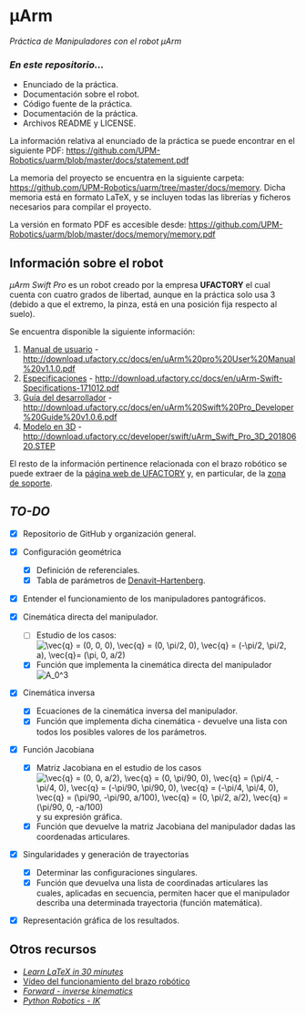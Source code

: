 # μArm
_Práctica de Manipuladores con el robot μArm_

### _En este repositorio..._

+ Enunciado de la práctica.
+ Documentación sobre el robot.
+ Código fuente de la práctica.
+ Documentación de la práctica.
+ Archivos README y LICENSE.

La información relativa al enunciado de la práctica se puede encontrar en el siguiente PDF: https://github.com/UPM-Robotics/uarm/blob/master/docs/statement.pdf

La memoria del proyecto se encuentra en la siguiente carpeta: https://github.com/UPM-Robotics/uarm/tree/master/docs/memory. Dicha memoria está en formato LaTeX, y se incluyen todas las librerías y ficheros necesarios para compilar el proyecto.

La versión en formato PDF es accesible desde: https://github.com/UPM-Robotics/uarm/blob/master/docs/memory/memory.pdf

## Información sobre el robot

_μArm Swift Pro_ es un robot creado por la empresa **UFACTORY** el cual cuenta con cuatro grados de libertad, aunque en la práctica solo usa 3 (debido a que el extremo, la pinza, está en una posición fija respecto al suelo).

Se encuentra disponible la siguiente información:
    
1. [Manual de usuario](https://github.com/UPM-Robotics/uarm/blob/master/docs/robot-information/uArm%20pro%20User%20Manual%20v1.1.0.pdf) - http://download.ufactory.cc/docs/en/uArm%20pro%20User%20Manual%20v1.1.0.pdf
2. [Especificaciones](https://github.com/UPM-Robotics/uarm/blob/master/docs/robot-information/uArm-Swift-Specifications-171012.pdf) - http://download.ufactory.cc/docs/en/uArm-Swift-Specifications-171012.pdf
3. [Guía del desarrollador](https://github.com/UPM-Robotics/uarm/blob/master/docs/robot-information/uArm%20Swift%20Pro_Developer%20Guide%20v1.0.6.pdf) - http://download.ufactory.cc/docs/en/uArm%20Swift%20Pro_Developer%20Guide%20v1.0.6.pdf
4. [Modelo en 3D](https://github.com/UPM-Robotics/uarm/blob/master/docs/robot-information/uArm_Swift_Pro_3D_20180620.STEP) - http://download.ufactory.cc/developer/swift/uArm_Swift_Pro_3D_20180620.STEP

El resto de la información pertinence relacionada con el brazo robótico se puede extraer de la [página web de UFACTORY](https://www.ufactory.cc/#/en/) y, en particular, de la [zona de soporte](https://www.ufactory.cc/#/en/support/technology).

## *TO-DO*

- [x] Repositorio de GitHub y organización general.
- [x] Configuración geométrica
  - [x] Definición de referenciales.
  - [x] Tabla de parámetros de [Denavit–Hartenberg](https://en.wikipedia.org/wiki/Denavit%E2%80%93Hartenberg_parameters).

- [x] Entender el funcionamiento de los manipuladores pantográficos.

- [x] Cinemática directa del manipulador.
  - [ ] Estudio de los casos: <img src="https://latex.codecogs.com/png.latex?\vec{q}&space;=&space;(0,&space;0,&space;0),&space;\vec{q}&space;=&space;(0,&space;\pi/2,&space;0),&space;\vec{q}&space;=&space;(-\pi/2,&space;\pi/2,&space;a)&space;\vec{q}=&space;(\pi,&space;0,&space;a/2)" title="\vec{q} = (0, 0, 0), \vec{q} = (0, \pi/2, 0), \vec{q} = (-\pi/2, \pi/2, a), \vec{q}= (\pi, 0, a/2)" />
  - [x] Función que implementa la cinemática directa del manipulador <img src="https://latex.codecogs.com/png.latex?A_0^3" title="A_0^3" />

- [x] Cinemática inversa
  - [x] Ecuaciones de la cinemática inversa del manipulador.
  - [x] Función que implementa dicha cinemática - devuelve una lista con todos los posibles valores de los parámetros.

- [x] Función Jacobiana
  - [x] Matriz Jacobiana en el estudio de los casos <img src="https://latex.codecogs.com/png.latex?\vec{q}&space;=&space;(0,&space;0,&space;a/2),&space;\vec{q}&space;=&space;(0,&space;\pi/90,&space;0),&space;\vec{q}&space;=&space;(\pi/4,&space;-\pi/4,&space;0),&space;\vec{q}&space;=&space;(-\pi/90,&space;\pi/90,&space;0),&space;\vec{q}&space;=&space;(-\pi/4,&space;\pi/4,&space;0)&space;y&space;\vec{q}&space;=&space;(\pi/90,&space;-\pi/90,&space;a/100),&space;\vec{q}&space;=&space;(0,&space;\pi/2,&space;a/2),&space;\vec{q}&space;=&space;(\pi/90,&space;0,&space;-a/100)" title="\vec{q} = (0, 0, a/2), \vec{q} = (0, \pi/90, 0), \vec{q} = (\pi/4, -\pi/4, 0), \vec{q} = (-\pi/90, \pi/90, 0), \vec{q} = (-\pi/4, \pi/4, 0), \vec{q} = (\pi/90, -\pi/90, a/100), \vec{q} = (0, \pi/2, a/2), \vec{q} = (\pi/90, 0, -a/100)" /> y su expresión gráfica.
  - [x] Función que devuelve la matriz Jacobiana del manipulador dadas las coordenadas articulares.

- [x] Singularidades y generación de trayectorias
  - [x] Determinar las configuraciones singulares.
  - [x] Función que devuelva una lista de coordinadas articulares las cuales, aplicadas en secuencia, permiten hacer que el manipulador describa una determinada trayectoria (función matemática).

- [x] Representación gráfica de los resultados.

## Otros recursos

+ *[Learn LaTeX in 30 minutes](https://www.overleaf.com/learn/latex/Learn_LaTeX_in_30_minutes)*
+  [Vídeo del funcionamiento del brazo robótico](https://www.youtube.com/watch?v=VeZOi11NQRA)
+ *[Forward - inverse kinematics](http://www-scf.usc.edu/~csci545/slides/Lect5_Forward-InverseKinematicsII_Short.pdf)*
+ *[Python Robotics - IK](https://robohub.org/robotics-maths-python-a-fledgling-computer-scientists-guide-to-inverse-kinematics/)*
